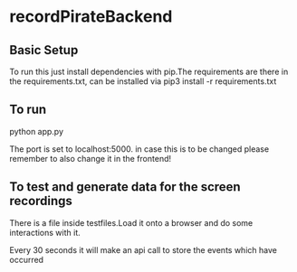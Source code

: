 # recordPirateBackend

## Basic Setup
To run this just install dependencies with pip.The requirements are there in the requirements.txt, 
can be installed via pip3 install -r requirements.txt

## To run
python app.py 

The port is set to localhost:5000.
in case this is to be changed please remember to also change it in the frontend!

## To test and generate data for the screen recordings
There is a file inside testfiles.Load it onto a browser and do some interactions with it.

Every 30 seconds it will make an api call to store the events which have occurred
